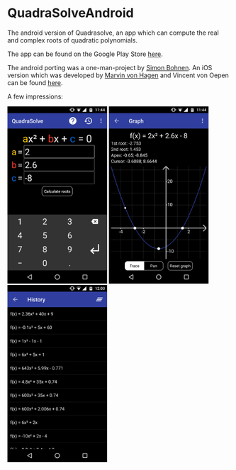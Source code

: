 # QuadraSolveAndroid
The android version of Quadrasolve, an app which can compute the real and complex roots of quadratic polynomials.

The app can be found on the Google Play Store [here](https://play.google.com/store/apps/details?id=de.jamesbeans.quadrasolve&hl=en).

The android porting was a one-man-project by [Simon Bohnen](http://simonbohnen.me). An iOS version which was developed by [Marvin von Hagen](http://vhagen.me) and Vincent von Oepen can be found [here](https://itunes.apple.com/US/app/id1196212823?mt=8).

A few impressions:

<img src="https://raw.githubusercontent.com/Simonibo/QuadraSolveAndroid/master/screenshots/main.png" alt="The main activity of the app" title="Main activity of the app" width="225" height="400">
<img src="https://raw.githubusercontent.com/Simonibo/QuadraSolveAndroid/master/screenshots/graph1.png" title="The graph" alt="The graph view" width="225" height="400">
<img src="https://raw.githubusercontent.com/Simonibo/QuadraSolveAndroid/master/screenshots/history.png" title="History" alt="The history view" width="225" height="400">